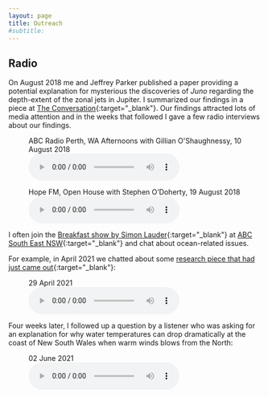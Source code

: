```yaml
---
layout: page
title: Outreach
#subtitle:
---
```


## Radio

On August 2018 me and Jeffrey Parker published a paper providing a potential explanation for mysterious the discoveries of _Juno_ regarding the depth-extent of the zonal jets in Jupiter. I summarized our
findings in a piece at [The Conversation](https://theconversation.com/jupiters-magnetic-fields-may-stop-its-wind-bands-from-going-deep-into-the-gas-giant-101324){:target="_blank"}. Our findings attracted lots
of media attention and in the weeks that followed I gave a few radio interviews about our findings.  


<figure>
    <figcaption>ABC Radio Perth, WA Afternoons with Gillian O'Shaughnessy, 10 August 2018</figcaption>
    <audio
        controls
        src="ABC-News-Perth-10Aug2018.mp3">
            Your browser does not support the
            <code>audio</code> element.
    </audio>
</figure>

<figure>
    <figcaption>Hope FM, Open House with Stephen O’Doherty, 19 August 2018</figcaption>
    <audio
        controls
        src="OpenHouse-1032AM-HopeFM-19Aug2018.mp3">
            Your browser does not support the
            <code>audio</code> element.
    </audio>
</figure>


I often join the [Breakfast show by Simon Lauder](https://www.abc.net.au/radio/southeastnsw/programs/breakfast/){:target="_blank"} at [ABC South East NSW](https://www.abc.net.au/radio/southeastnsw/){:target="_blank"} and chat about ocean-related issues.

For example, in April 2021 we chatted about some [research piece that had just came out](../publications/global-eke-trends.pdf){:target="_blank"}:

<figure>
    <figcaption>29 April 2021</figcaption>
    <audio
        controls
        src="ABC-Breakfast-29Apr2021.mp3">
            Your browser does not support the
            <code>audio</code> element.
    </audio>
</figure>

Four weeks later, I followed up a question by a listener who was asking for an explanation
for why water temperatures can drop dramatically at the coast of New South Wales when warm
winds blows from the North:

<figure>
    <figcaption>02 June 2021</figcaption>
    <audio
        controls
        src="ABC-Breakfast-02Jun2021.mp3">
            Your browser does not support the
            <code>audio</code> element.
    </audio>
</figure>

<!-- https://kalymnosola.com/2017/06/07/θερινό-σχολείο-και-φέτος-στην-κάλυμνο/ -->